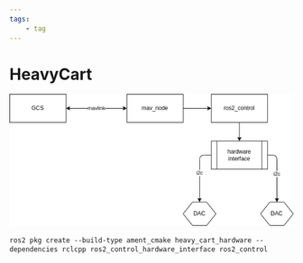 ```yaml
---
tags:
    - tag
---
```


# HeavyCart

![](images/block.drawio.png)


```
ros2 pkg create --build-type ament_cmake heavy_cart_hardware --dependencies rclcpp ros2_control_hardware_interface ros2_control

```